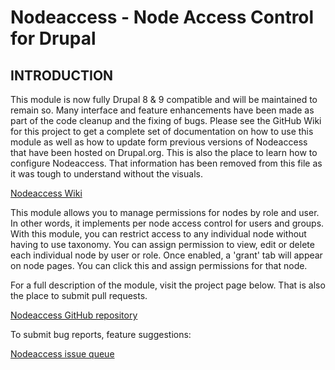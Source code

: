 # Nodeaccess - Node Access Control for Drupal

## INTRODUCTION

This module is now fully Drupal 8 & 9 compatible and will be maintained to remain so.
Many interface and feature enhancements have been made as part of the code cleanup
and the fixing of bugs. Please see the GitHub Wiki for this project to get a complete
set of documentation on how to use this module as well as how to update form previous
versions of Nodeaccess that have been hosted on Drupal.org. This is also the place
to learn how to configure Nodeaccess. That information has been removed from this file
as it was tough to understand without the visuals.

[Nodeaccess Wiki](https://github.com/ElusiveMind/nodeaccess/wiki)

This module allows you to manage permissions for nodes by role and user. In
other words, it implements per node access control for users and groups. With
this module, you can restrict access to any individual node without having to
use taxonomy. You can assign permission to view, edit or delete each
individual node by user or role. Once enabled, a 'grant' tab will appear on
node pages. You can click this and assign permissions for that node.

For a full description of the module, visit the project page below. That is also the place to submit pull requests.

[Nodeaccess GitHub repository](https://github.com/ElusiveMind/nodeaccess)

To submit bug reports, feature suggestions:

[Nodeaccess issue queue](https://github.com/ElusiveMind/nodeaccess/issues)
